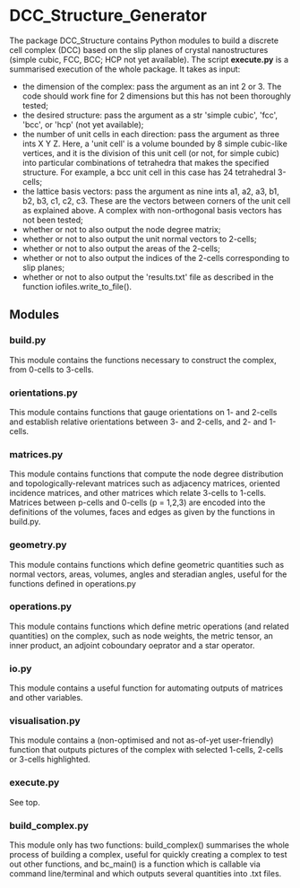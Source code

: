 # DCC_Structure_Generator

The package DCC_Structure contains Python modules to build a discrete cell complex (DCC) based on the slip planes of crystal nanostructures (simple cubic, FCC, BCC; HCP not yet available). The script **execute.py** is a summarised execution of the whole package. It takes as input:
- the dimension of the complex: pass the argument as an int 2 or 3. The code should work fine for 2 dimensions but this has not been thoroughly tested;
- the desired structure: pass the argument as a str 'simple cubic', 'fcc', 'bcc', or 'hcp' (not yet available);
- the number of unit cells in each direction: pass the argument as three ints X Y Z. Here, a 'unit cell' is a volume bounded by 8 simple cubic-like vertices, and it is the division of this unit cell (or not, for simple cubic) into particular combinations of tetrahedra that makes the specified structure. For example, a bcc unit cell in this case has 24 tetrahedral 3-cells;
- the lattice basis vectors: pass the argument as nine ints a1, a2, a3, b1, b2, b3, c1, c2, c3. These are the vectors between corners of the unit cell as explained above. A complex with non-orthogonal basis vectors has not been tested;
- whether or not to also output the node degree matrix;
- whether or not to also output the unit normal vectors to 2-cells;
- whether or not to also output the areas of the 2-cells;
- whether or not to also output the indices of the 2-cells corresponding to slip planes;
- whether or not to also output the 'results.txt' file as described in the function iofiles.write_to_file().

## Modules

### build.py

This module contains the functions necessary to construct the complex, from 0-cells to 3-cells.

### orientations.py

This module contains functions that gauge orientations on 1- and 2-cells and establish relative orientations between 3- and 2-cells, and 2- and 1-cells.

### matrices.py

This module contains functions that compute the node degree distribution and topologically-relevant matrices such as adjacency matrices, oriented incidence matrices, and other matrices which relate 3-cells to 1-cells. Matrices between p-cells and 0-cells (p = 1,2,3) are encoded into the definitions of the volumes, faces and edges as given by the functions in build.py.

### geometry.py

This module contains functions which define geometric quantities such as normal vectors, areas, volumes, angles and steradian angles, useful for the functions defined in operations.py

### operations.py

This module contains functions which define metric operations (and related quantities) on the complex, such as node weights, the metric tensor, an inner product, an adjoint coboundary oeprator and a star operator.

### io.py

This module contains a useful function for automating outputs of matrices and other variables.

### visualisation.py

This module contains a (non-optimised and not as-of-yet user-friendly) function that outputs pictures of the complex with selected 1-cells, 2-cells or 3-cells highlighted.

### execute.py

See top.

### build_complex.py

This module only has two functions: build_complex() summarises the whole process of building a complex, useful for quickly creating a complex to test out other functions, and bc_main() is a function which is callable via command line/terminal and which outputs several quantities into .txt files.
